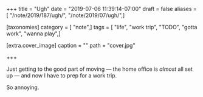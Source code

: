 +++
title = "Ugh"
date = "2019-07-06 11:39:14-07:00"
draft = false
aliases = [ "/note/2019/187/ugh/", "/note/2019/07/ugh/",]

[taxonomies]
category = [ "note",]
tags = [ "life", "work trip", "TODO", "gotta work", "wanna play",]

[extra.cover_image]
caption = ""
path = "cover.jpg"

+++

Just getting to the good part of moving — the home office is *almost* all set up — and now I have to prep for a work trip.

So annoying.